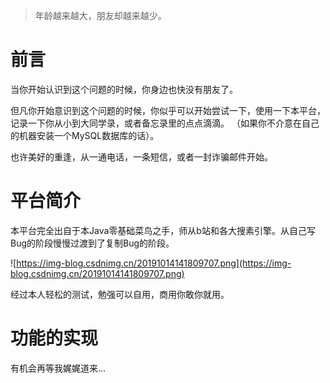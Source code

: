 > 年龄越来越大，朋友却越来越少。
>

# 前言

当你开始认识到这个问题的时候，你身边也快没有朋友了。

但凡你开始意识到这个问题的时候，你似乎可以开始尝试一下，使用一下本平台，记录一下你从小到大同学录，或者备忘录里的点点滴滴。
（如果你不介意在自己的机器安装一个MySQL数据库的话）。

也许美好的重逢，从一通电话，一条短信，或者一封诈骗邮件开始。

# 平台简介

本平台完全出自于本Java零基础菜鸟之手，师从b站和各大搜素引擎。从自己写Bug的阶段慢慢过渡到了复制Bug的阶段。

![https://img-blog.csdnimg.cn/20191014141809707.png](https://img-blog.csdnimg.cn/20191014141809707.png)

经过本人轻松的测试，勉强可以自用，商用你敢你就用。

# 功能的实现

有机会再等我娓娓道来...
